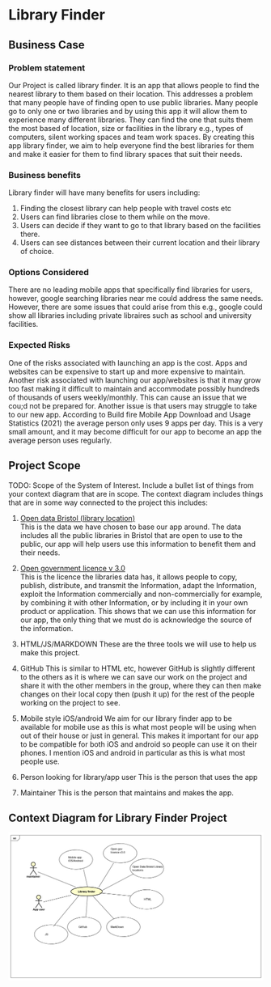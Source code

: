 # Library Finder

## Business Case

### Problem statement
Our Project is called library finder. It is an app that allows people to find the nearest library to them based on their location. This addresses a problem that many people have of finding open to use public libraries. Many people go to only one or two libraries and by using this app it will allow them to experience many different libraries. They can find the one that suits them the most based of location, size or facilities in the library e.g., types of computers, silent working spaces and team work spaces. By creating this app library finder, we aim to help everyone find the best libraries for them and make it easier for them to find library spaces that suit their needs.

### Business benefits
Library finder will have many benefits for users including:
1. Finding the closest library can help people with travel costs etc
2. Users can find libraries close to them while on the move.
3. Users can decide if they want to go to that library based on the facilities there.
4. Users can see distances between their current location and their library of choice.

### Options Considered
There are no leading mobile apps that specifically find libraries for users, however, google searching libraries near me could address the same needs. However, there are some issues that could arise from this e.g., google could show all libraries including private libraires such as school and university facilities. 

### Expected Risks
One of the risks associated with launching an app is the cost. Apps and websites can be expensive to start up and more expensive to maintain. Another risk associated with launching our app/websites is that it may grow too fast making it difficult to maintain and accommodate possibly hundreds of thousands of users weekly/monthly. This can cause an issue that we cou;d not be prepared for. Another issue is that users may struggle to take to our new app. According to Build fire Mobile App Download and Usage Statistics (2021) the average person only uses 9 apps per day. This is a very small amount, and it may become difficult for our app to become an app the average person uses regularly.

## Project Scope
TODO: Scope of the System of Interest. Include a bullet list of things from your context diagram that are in scope.
The context diagram includes things that are in some way connected to the project this includes:

1. [Open data Bristol (library location)](https://opendata.bristol.gov.uk/pages/homepage/) <br/>
This is the data we have chosen to base our app around. The data includes all the public libraries in Bristol that are open to use to the public, our app will help users use this information to benefit them and their needs.

2. [Open government licence v 3.0](http://www.nationalarchives.gov.uk/doc/open-government-licence/version/3/) <br/>
This is the licence the libraries data has, it allows people to copy, publish, distribute, and transmit the Information, adapt the Information,
exploit the Information commercially and non-commercially for example, by combining it with other Information, or by including it in your own product or application. This shows that we can use this information for our app, the only thing that we must do is acknowledge the source of the information.

3. HTML/JS/MARKDOWN
These are the three tools we will use to help us make this project.

4. GitHub
This is similar to HTML etc,  however GitHub is slightly different to the others as it is where we can save our work on the project and share it with the other members in the group, where they can then make changes on their local copy then (push it up) for the rest of the people working on the project to see.

5. Mobile style iOS/android
We aim for our library finder app to be available for mobile use as this is what most people will be using when out of their house or just in general. This makes it important for our app to be compatible for both iOS and android so people can use it on their phones. I mention iOS and android in particular as this is what most people use.

6. Person looking for library/app user
This is the person that uses the app

7. Maintainer
This is the person that maintains and makes the app.



## Context Diagram for Library Finder Project
![Context Diagram for Library Finder Project](images/context_diagram.png)
